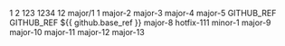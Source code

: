 1
2
123
1234
12
major/1 1
major-2
major-3
major-4
major-5
GITHUB_REF
GITHUB_REF
${{ github.base_ref }}
major-8
hotfix-111
minor-1
major-9
major-10
major-11
major-12
major-13
